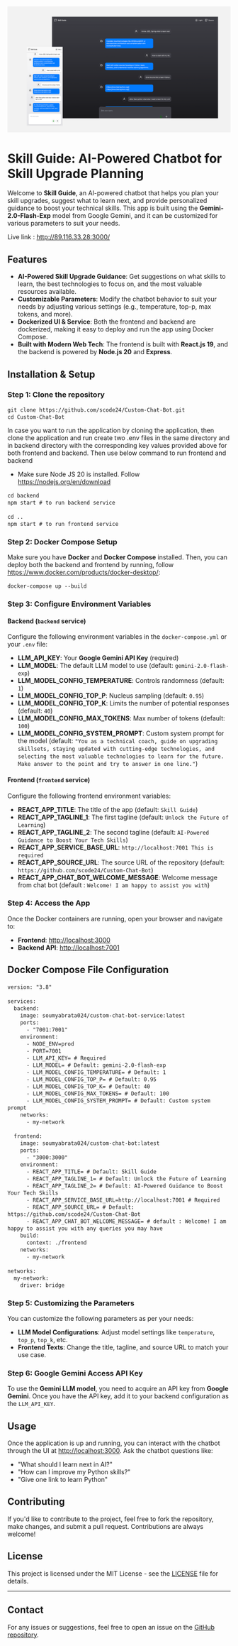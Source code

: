 ![Alt text](/public/chat-bot-image.png)

# Skill Guide: AI-Powered Chatbot for Skill Upgrade Planning

Welcome to **Skill Guide**, an AI-powered chatbot that helps you plan your skill upgrades, suggest what to learn next, and provide personalized guidance to boost your technical skills. This app is built using the **Gemini-2.0-Flash-Exp** model from Google Gemini, and it can be customized for various parameters to suit your needs.

Live link : http://89.116.33.28:3000/

## Features

- **AI-Powered Skill Upgrade Guidance**: Get suggestions on what skills to learn, the best technologies to focus on, and the most valuable resources available.
- **Customizable Parameters**: Modify the chatbot behavior to suit your needs by adjusting various settings (e.g., temperature, top-p, max tokens, and more).
- **Dockerized UI & Service**: Both the frontend and backend are dockerized, making it easy to deploy and run the app using Docker Compose.
- **Built with Modern Web Tech**: The frontend is built with **React.js 19**, and the backend is powered by **Node.js 20** and **Express**.

## Installation & Setup

### Step 1: Clone the repository

```
git clone https://github.com/scode24/Custom-Chat-Bot.git
cd Custom-Chat-Bot
```

In case you want to run the application by cloning the application, then clone the application and run create two .env files in the same directory and in backend directory with the corresponding key values provided above for both frontend and backend. Then use below command to run frontend and backend

- Make sure Node JS 20 is installed. Follow https://nodejs.org/en/download

```
cd backend
npm start # to run backend service

cd ..
npm start # to run frontend service
```

### Step 2: Docker Compose Setup

Make sure you have **Docker** and **Docker Compose** installed. Then, you can deploy both the backend and frontend by running, follow https://www.docker.com/products/docker-desktop/:

```
docker-compose up --build
```

### Step 3: Configure Environment Variables

#### Backend (`backend` service)

Configure the following environment variables in the `docker-compose.yml` or your `.env` file:

- **LLM_API_KEY**: Your **Google Gemini API Key** (required)
- **LLM_MODEL**: The default LLM model to use (default: `gemini-2.0-flash-exp`)
- **LLM_MODEL_CONFIG_TEMPERATURE**: Controls randomness (default: `1`)
- **LLM_MODEL_CONFIG_TOP_P**: Nucleus sampling (default: `0.95`)
- **LLM_MODEL_CONFIG_TOP_K**: Limits the number of potential responses (default: `40`)
- **LLM_MODEL_CONFIG_MAX_TOKENS**: Max number of tokens (default: `100`)
- **LLM_MODEL_CONFIG_SYSTEM_PROMPT**: Custom system prompt for the model (default: `"You as a technical coach, guide on upgrading skillsets, staying updated with cutting-edge technologies, and selecting the most valuable technologies to learn for the future. Make answer to the point and try to answer in one line."`)

#### Frontend (`frontend` service)

Configure the following frontend environment variables:

- **REACT_APP_TITLE**: The title of the app (default: `Skill Guide`)
- **REACT_APP_TAGLINE_1**: The first tagline (default: `Unlock the Future of Learning`)
- **REACT_APP_TAGLINE_2**: The second tagline (default: `AI-Powered Guidance to Boost Your Tech Skills`)
- **REACT_APP_SERVICE_BASE_URL**: `http://localhost:7001 This is required`
- **REACT_APP_SOURCE_URL**: The source URL of the repository (default: `https://github.com/scode24/Custom-Chat-Bot`)
- **REACT_APP_CHAT_BOT_WELCOME_MESSAGE**: Welcome message from chat bot (default : `Welcome! I am happy to assist you with`)

### Step 4: Access the App

Once the Docker containers are running, open your browser and navigate to:

- **Frontend**: [http://localhost:3000](http://localhost:3000)
- **Backend API**: [http://localhost:7001](http://localhost:7001)

## Docker Compose File Configuration

```
version: "3.8"

services:
  backend:
    image: soumyabrata024/custom-chat-bot-service:latest
    ports:
      - "7001:7001"
    environment:
      - NODE_ENV=prod
      - PORT=7001
      - LLM_API_KEY= # Required
      - LLM_MODEL= # Default: gemini-2.0-flash-exp
      - LLM_MODEL_CONFIG_TEMPERATURE= # Default: 1
      - LLM_MODEL_CONFIG_TOP_P= # Default: 0.95
      - LLM_MODEL_CONFIG_TOP_K= # Default: 40
      - LLM_MODEL_CONFIG_MAX_TOKENS= # Default: 100
      - LLM_MODEL_CONFIG_SYSTEM_PROMPT= # Default: Custom system prompt
    networks:
      - my-network

  frontend:
    image: soumyabrata024/custom-chat-bot:latest
    ports:
      - "3000:3000"
    environment:
      - REACT_APP_TITLE= # Default: Skill Guide
      - REACT_APP_TAGLINE_1= # Default: Unlock the Future of Learning
      - REACT_APP_TAGLINE_2= # Default: AI-Powered Guidance to Boost Your Tech Skills
      - REACT_APP_SERVICE_BASE_URL=http://localhost:7001 # Required
      - REACT_APP_SOURCE_URL= # Default: https://github.com/scode24/Custom-Chat-Bot
      - REACT_APP_CHAT_BOT_WELCOME_MESSAGE= # default : Welcome! I am happy to assist you with any queries you may have
    build:
      context: ./frontend
    networks:
      - my-network

networks:
  my-network:
    driver: bridge
```

### Step 5: Customizing the Parameters

You can customize the following parameters as per your needs:

- **LLM Model Configurations**: Adjust model settings like `temperature`, `top_p`, `top_k`, etc.
- **Frontend Texts**: Change the title, tagline, and source URL to match your use case.

### Step 6: Google Gemini Access API Key

To use the **Gemini LLM model**, you need to acquire an API key from **Google Gemini**. Once you have the API key, add it to your backend configuration as the `LLM_API_KEY`.

## Usage

Once the application is up and running, you can interact with the chatbot through the UI at [http://localhost:3000](http://localhost:3000). Ask the chatbot questions like:

- "What should I learn next in AI?"
- "How can I improve my Python skills?"
- "Give one link to learn Python"

## Contributing

If you'd like to contribute to the project, feel free to fork the repository, make changes, and submit a pull request. Contributions are always welcome!

## License

This project is licensed under the MIT License - see the [LICENSE](LICENSE) file for details.

---

## Contact

For any issues or suggestions, feel free to open an issue on the [GitHub repository](https://github.com/scode24/Custom-Chat-Bot).

